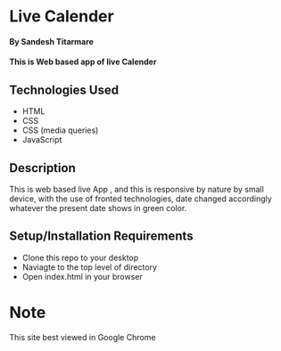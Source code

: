 # Live Calender

#### By Sandesh Titarmare

#### This is Web based  app of live Calender 

## Technologies Used
    

* HTML
* CSS
* CSS (media queries)
* JavaScript

## Description
This is web based live App , and this is responsive by nature by small device, with the use of fronted technologies, date changed accordingly 
whatever the present date shows in green color.

## Setup/Installation Requirements

* Clone this repo to your desktop
* Naviagte to the top level of directory
* Open index.html in your browser

# Note 
This site best viewed in Google Chrome
